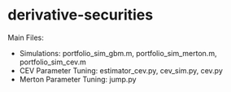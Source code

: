 # derivative-securities


Main Files:
- Simulations: portfolio_sim_gbm.m, portfolio_sim_merton.m, portfolio_sim_cev.m
- CEV Parameter Tuning: estimator_cev.py, cev_sim.py, cev.py
- Merton Parameter Tuning: jump.py


